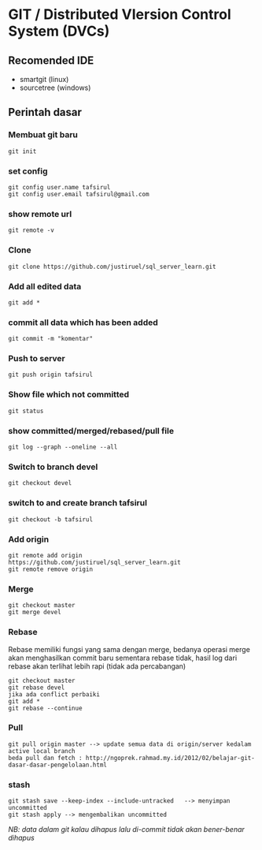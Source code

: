 # GIT / Distributed VIersion Control System (DVCs)

## Recomended IDE
- smartgit (linux)
- sourcetree (windows)

## Perintah dasar

### Membuat git baru
```
git init
```
### set config
```
git config user.name tafsirul
git config user.email tafsirul@gmail.com
```
### show remote url
```
git remote -v  
```
### Clone
```
git clone https://github.com/justiruel/sql_server_learn.git 
```
### Add all edited data
```
git add *
```
### commit all data which has been added
```
git commit -m "komentar" 
```
###  Push to server
```
git push origin tafsirul
```
###  Show file which not committed
```
git status
```

### show committed/merged/rebased/pull file
```
git log --graph --oneline --all
```
###  Switch to branch devel
```
git checkout devel
```
### switch to and create branch tafsirul
```
git checkout -b tafsirul
```
### Add origin
```
git remote add origin https://github.com/justiruel/sql_server_learn.git
git remote remove origin
```

### Merge
```
git checkout master
git merge devel
```

### Rebase
Rebase memiliki fungsi yang sama dengan merge, bedanya operasi merge akan menghasilkan commit baru sementara rebase tidak, hasil log dari rebase akan terlihat lebih rapi (tidak ada percabangan)

```
git checkout master
git rebase devel
jika ada conflict perbaiki
git add *
git rebase --continue
```

### Pull
```
git pull origin master --> update semua data di origin/server kedalam active local branch
beda pull dan fetch : http://ngoprek.rahmad.my.id/2012/02/belajar-git-dasar-dasar-pengelolaan.html
```

### stash
```
git stash save --keep-index --include-untracked   --> menyimpan uncommitted
git stash apply --> mengembalikan uncommitted 
```



<i>NB: data dalam git kalau dihapus lalu di-commit tidak akan bener-benar dihapus</i>

